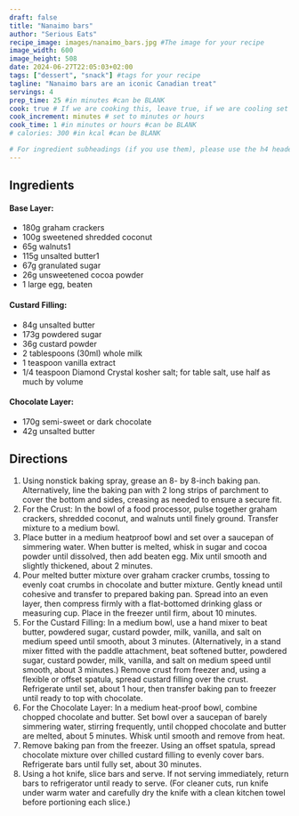 ```yaml
---
draft: false
title: "Nanaimo bars"
author: "Serious Eats"
recipe_image: images/nanaimo_bars.jpg #The image for your recipe
image_width: 600
image_height: 508
date: 2024-06-27T22:05:03+02:00
tags: ["dessert", "snack"] #tags for your recipe
tagline: "Nanaimo bars are an iconic Canadian treat"
servings: 4
prep_time: 25 #in minutes #can be BLANK
cook: true # If we are cooking this, leave true, if we are cooling set to false
cook_increment: minutes # set to minutes or hours
cook_time: 1 #in minutes or hours #can be BLANK
# calories: 300 #in kcal #can be BLANK

# For ingredient subheadings (if you use them), please use the h4 header.  For print view I have those elements targeted
---
```



## Ingredients

#### Base Layer:
- 180g graham crackers
- 100g sweetened shredded coconut
- 65g walnuts1
- 115g unsalted butter1
- 67g granulated sugar
- 26g unsweetened cocoa powder
- 1 large egg, beaten

#### Custard Filling:
- 84g unsalted butter
- 173g powdered sugar
- 36g custard powder
- 2 tablespoons (30ml) whole milk
- 1 teaspoon vanilla extract
- 1/4 teaspoon Diamond Crystal kosher salt; for table salt, use half as much by volume

#### Chocolate Layer:
- 170g semi-sweet or dark chocolate 
- 42g unsalted butter


## Directions

1. Using nonstick baking spray, grease an 8- by 8-inch baking pan. Alternatively, line the baking pan with 2 long strips of parchment to cover the bottom and sides, creasing as needed to ensure a secure fit.
2. For the Crust: In the bowl of a food processor, pulse together graham crackers, shredded coconut, and walnuts until finely ground. Transfer mixture to a medium bowl.
3. Place butter in a medium heatproof bowl and set over a saucepan of simmering water. When butter is melted, whisk in sugar and cocoa powder until dissolved, then add beaten egg. Mix until smooth and slightly thickened, about 2 minutes.
4. Pour melted butter mixture over graham cracker crumbs, tossing to evenly coat crumbs in chocolate and butter mixture. Gently knead until cohesive and transfer to prepared baking pan. Spread into an even layer, then compress firmly with a flat-bottomed drinking glass or measuring cup. Place in the freezer until firm, about 10 minutes.
5. For the Custard Filling: In a medium bowl, use a hand mixer to beat butter, powdered sugar, custard powder, milk, vanilla, and salt on medium speed until smooth, about 3 minutes. (Alternatively, in a stand mixer fitted with the paddle attachment, beat softened butter, powdered sugar, custard powder, milk, vanilla, and salt on medium speed until smooth, about 3 minutes.) Remove crust from freezer and, using a flexible or offset spatula, spread custard filling over the crust. Refrigerate until set, about 1 hour, then transfer baking pan to freezer until ready to top with chocolate.
6. For the Chocolate Layer: In a medium heat-proof bowl, combine chopped chocolate and butter. Set bowl over a saucepan of barely simmering water, stirring frequently, until chopped chocolate and butter are melted, about 5 minutes. Whisk until smooth and remove from heat.
7. Remove baking pan from the freezer. Using an offset spatula, spread chocolate mixture over chilled custard filling to evenly cover bars. Refrigerate bars until fully set, about 30 minutes.
8. Using a hot knife, slice bars and serve. If not serving immediately, return bars to refrigerator until ready to serve. (For cleaner cuts, run knife under warm water and carefully dry the knife with a clean kitchen towel before portioning each slice.)
